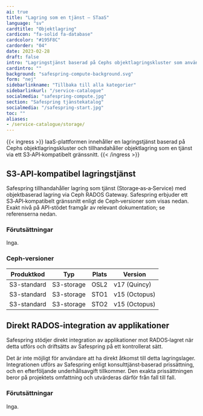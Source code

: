 ```yaml
---
ai: true
title: "Lagring som en tjänst – STaaS"
language: "sv"
cardtitle: "Objektlagring"
cardicon: "fa-solid fa-database"
cardcolor: "#195F8C"
cardorder: "04"
date: 2023-02-28
draft: false
intro: "Lagringstjänst baserad på Cephs objektlagringskluster som använder S3-API."
cardintro: ""
background: "safespring-compute-background.svg"
form: "nej"
sidebarlinkname: "Tillbaka till alla kategorier"
sidebarlinkurl: "/service-catalogue"
socialmedia: "safespring-compute.jpg"
section: "Safespring tjänstekatalog"
socialmedia: "/safespring-start.jpg"
toc: ""
aliases:
- /service-catalogue/storage/
---
```

{{< ingress >}}
IaaS-plattformen innehåller en lagringstjänst baserad på Cephs objektlagringskluster och tillhandahåller objektlagring som en tjänst via ett S3‑API‑kompatibelt gränssnitt.
{{< /ingress >}}

## S3‑API‑kompatibel lagringstjänst

Safespring tillhandahåller lagring som tjänst (Storage‑as‑a‑Service) med objektbaserad lagring via Ceph RADOS Gateway. Safespring erbjuder ett S3‑API‑kompatibelt gränssnitt enligt de Ceph‑versioner som visas nedan. Exakt nivå på API‑stödet framgår av relevant dokumentation; se referenserna nedan.

### Förutsättningar

Inga.

### Ceph‑versioner

| Produktkod  | Typ        | Plats | Version       |
| ----------- | ---------- | ----- | ------------- |
| S3-standard | S3-storage | OSL2  | v17 (Quincy)  |
| S3-standard | S3-storage | STO1  | v15 (Octopus) |
| S3-standard | S3-storage | STO2  | v15 (Octopus) |

## Direkt RADOS‑integration av applikationer

Safespring stödjer direkt integration av applikationer mot RADOS‑lagret när detta utförs och driftsätts av Safespring på ett kontrollerat sätt.

Det är inte möjligt för användare att ha direkt åtkomst till detta lagringslager. Integrationen utförs av Safespring enligt konsulttjänst‑baserad prissättning, och en efterföljande underhållsavgift tillkommer. Den exakta prissättningen beror på projektets omfattning och utvärderas därför från fall till fall.

### Förutsättningar

Inga.